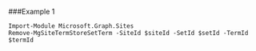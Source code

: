 ###Example 1
```
Import-Module Microsoft.Graph.Sites
Remove-MgSiteTermStoreSetTerm -SiteId $siteId -SetId $setId -TermId $termId
```
